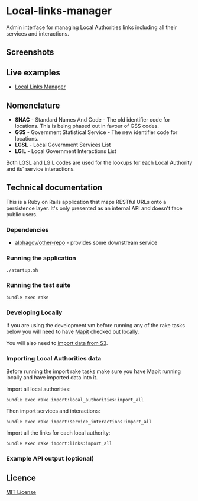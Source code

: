 # Local-links-manager

Admin interface for managing Local Authorities links including all their services and interactions.

## Screenshots

## Live examples

- [Local Links Manager](https://local-links-manager.publishing.service.gov.uk)

## Nomenclature

- **SNAC** - Standard Names And Code - The old identifier code for locations. This is being phased out in favour of GSS codes.
- **GSS**  - Government Statistical Service - The new identifier code for locations.
- **LGSL** - Local Government Services List
- **LGIL** - Local Government Interactions List

Both LGSL and LGIL codes are used for the lookups for each Local Authority and its' service interactions.

## Technical documentation

This is a Ruby on Rails application that maps RESTful URLs onto a persistence
layer. It's only presented as an internal API and doesn't face public users.

### Dependencies

- [alphagov/other-repo]() - provides some downstream service

### Running the application

`./startup.sh`

### Running the test suite

`bundle exec rake`

### Developing Locally

If you are using the development vm before running any of the rake tasks below you will need to have [Mapit](https://github.com/alphagov/mapit) checked out locally.

You will also need to [import data from S3](https://github.com/alphagov/mapit/blob/master/import-db-from-s3.sh).

### Importing Local Authorities data

Before running the import rake tasks make sure you have Mapit running locally and have imported data into it.

Import all local authorities:

`bundle exec rake import:local_authorities:import_all`

Then import services and interactions:

`bundle exec rake import:service_interactions:import_all`

Import all the links for each local authority:

`bundle exec rake import:links:import_all`

### Example API output (optional)

## Licence

[MIT License](LICENCE)
